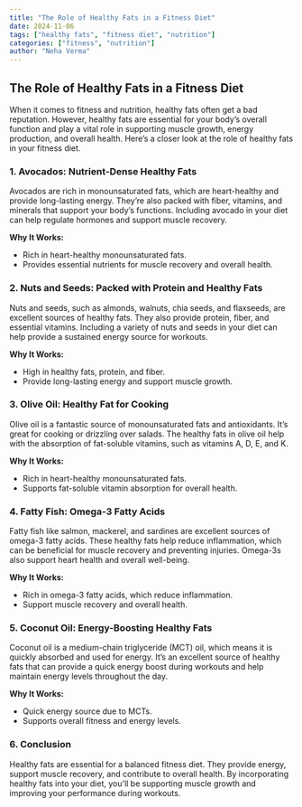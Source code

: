 ```yaml
---
title: "The Role of Healthy Fats in a Fitness Diet"
date: 2024-11-06
tags: ["healthy fats", "fitness diet", "nutrition"]
categories: ["fitness", "nutrition"]
author: "Neha Verma"
---
```


## The Role of Healthy Fats in a Fitness Diet

When it comes to fitness and nutrition, healthy fats often get a bad reputation. However, healthy fats are essential for your body’s overall function and play a vital role in supporting muscle growth, energy production, and overall health. Here’s a closer look at the role of healthy fats in your fitness diet.

### 1. Avocados: Nutrient-Dense Healthy Fats

Avocados are rich in monounsaturated fats, which are heart-healthy and provide long-lasting energy. They’re also packed with fiber, vitamins, and minerals that support your body’s functions. Including avocado in your diet can help regulate hormones and support muscle recovery.

**Why It Works:**
- Rich in heart-healthy monounsaturated fats.
- Provides essential nutrients for muscle recovery and overall health.

### 2. Nuts and Seeds: Packed with Protein and Healthy Fats

Nuts and seeds, such as almonds, walnuts, chia seeds, and flaxseeds, are excellent sources of healthy fats. They also provide protein, fiber, and essential vitamins. Including a variety of nuts and seeds in your diet can help provide a sustained energy source for workouts.

**Why It Works:**
- High in healthy fats, protein, and fiber.
- Provide long-lasting energy and support muscle growth.

### 3. Olive Oil: Healthy Fat for Cooking

Olive oil is a fantastic source of monounsaturated fats and antioxidants. It’s great for cooking or drizzling over salads. The healthy fats in olive oil help with the absorption of fat-soluble vitamins, such as vitamins A, D, E, and K.

**Why It Works:**
- Rich in heart-healthy monounsaturated fats.
- Supports fat-soluble vitamin absorption for overall health.

### 4. Fatty Fish: Omega-3 Fatty Acids

Fatty fish like salmon, mackerel, and sardines are excellent sources of omega-3 fatty acids. These healthy fats help reduce inflammation, which can be beneficial for muscle recovery and preventing injuries. Omega-3s also support heart health and overall well-being.

**Why It Works:**
- Rich in omega-3 fatty acids, which reduce inflammation.
- Support muscle recovery and overall health.

### 5. Coconut Oil: Energy-Boosting Healthy Fats

Coconut oil is a medium-chain triglyceride (MCT) oil, which means it is quickly absorbed and used for energy. It’s an excellent source of healthy fats that can provide a quick energy boost during workouts and help maintain energy levels throughout the day.

**Why It Works:**
- Quick energy source due to MCTs.
- Supports overall fitness and energy levels.

### 6. Conclusion

Healthy fats are essential for a balanced fitness diet. They provide energy, support muscle recovery, and contribute to overall health. By incorporating healthy fats into your diet, you'll be supporting muscle growth and improving your performance during workouts.
